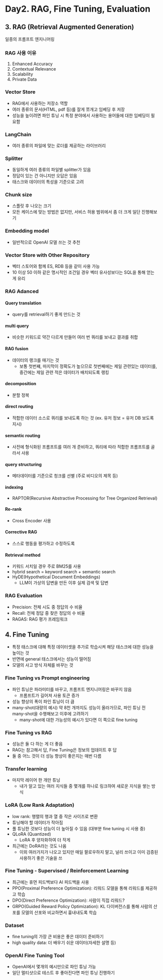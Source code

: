 # Day2. RAG, Fine Tuning, Evaluation

## 3. RAG (Retrieval Augmented Generation)
일종의 프롬프트 엔지니어링

### RAG 사용 이유
1. Enhanced Accuracy
2. Contextual Relevance
3. Scalability
4. Private Data

### Vector Store
- RAG에서 사용하는 저장소 역할
- 여러 종류의 문서(HTML, pdf 등)를 잘게 쪼개고 임베딩 후 저장
- 성능을 높이려면 파인 튜닝 시 특정 분야에서 사용하는 용어들에 대한 임베딩이 필요함

### LangChain
- 여러 종류의 파일에 맞는 로더를 제공하는 라이브러리

### Splitter
- 동일하게 여러 종류의 파일별 splitter가 있음
- 정답이 있는 건 아니지만 오답은 있음
- 태스크와 데이터의 특성을 기준으로 고려

### Chunk size
- 스플릿 후 나오는 크기
- 모든 케이스에 맞는 방법은 없지만, 서비스 허용 범위에서 좀 더 크게 일단 진행해보기

### Embedding model
- 일반적으로 OpenAI 모델 쓰는 것 추천

### Vector Store with Other Repository
- 벡터 스토어와 함께 ES, RDB 등을 같이 사용 가능
- 10 이상 50 이하 같은 명시적인 조건일 경우 벡터 유사성보다는 SQL을 통해 얻는 게 유리

### RAG Adanced

#### Query translation
- query를 retrieval하기 좋게 만드는 것

#### multi query 
- 비슷한 키워드로 약간 다르게 만들어 여러 번 쿼리를 보내고 결과를 취합 

#### RAG fusion
- 데이터의 랭크를 매기는 것
  - 보통 첫번쨰, 마지막이 정확도가 높으므로 첫번째에는 제일 관련있는 데이터를, 중간에는 제일 관련 적은 데이터가 배치되도록 랭킹

#### decomposition
- 분할 정복

#### direct routing
- 적합한 데이터 소스로 쿼리를 보내도록 하는 것 (ex. 유저 정보 = 유저 DB 보도록 지시)

#### semantic routing
- 사전에 형식화된 프롬프트를 여러 개 준비하고, 쿼리에 따라 적합한 프롬프트를 골라서 사용

#### query structuring
- 메타데이터를 기준으로 청크를 선별 (주로 비디오의 제목 등)

#### indexing
- RAPTOR(Recursive Abstractive Processing for Tree Organized Retrieval)

#### Re-rank
- Cross Encoder 사용

#### Corrective RAG
- 스스로 행동을 평가하고 수정하도록

#### Retrieval method
- 키워드 서치일 경우 주로 BM25를 사용
- hybrid search = keyword search + semantic search
- HyDE(Hypothetical Document Embeddings)
  - LLM이 가상의 답변을 만든 이후 실제 검색 및 답변

### RAG Evaluation
- Precision: 전체 시도 중 정답의 수 비율
- Recall: 전체 정답 중 찾은 정답의 수 비율
- RAGAS: RAG 평가 프레임워크

## 4. Fine Tuning
- 특정 태스크에 대해 특정 데이터셋을 추가로 학습시켜 해당 태스크에 대한 성능을 높이는 것
- 반면에 general 태스크에서는 성능이 떨어짐
- 모델의 사고 방식 자체를 바꾸는 것

### Fine Tuning vs Prompt engineering
- 파인 튜닝은 파라미터를 바꾸고, 프롬프트 엔지니어링은 바꾸지 않음
  - 프롬프트가 길어져 사용 토큰 증가
- 성능 향상의 폭이 파인 튜닝이 더 큼
- many-shot(대량의 예시) 약 8천 개까지도 성능이 올라가므로, 파인 튜닝 전 many-shot을 수행해보고 이후에 고려하기
  - many-shot에 대한 가능성의 예시가 있다면 이 쪽으로 fine tuning

### Fine Tuning vs RAG
- 성능은 둘 다 하는 게 더 좋음
- RAG는 참고해서 답, Fine Tuning은 정보의 업데이트 후 답
- 둘 중 어느 것이 더 성능 향상이 좋은지는 매번 다름

### Transfer learning
- 마지막 레이어 한 개만 튜닝
  - 내가 알고 있는 여러 지식들 중 몇개를 하나로 링크하여 새로운 지식을 쌓는 방식

### LoRA (Low Rank Adaptation)
- low rank: 행렬의 행과 열 중 작은 사이즈로 변환
- 튜닝해야 할 데이터가 작아짐
- 풀 튜닝한 것보다 성능이 더 높아질 수 있음 (대부분 fine tuning 시 사용 중)
- QLoRA (Quantized)
  - LoRA 후 양자화하여 더 작게
- 최근에는 DoRA라는 것도 나옴
  - 이외 여러가지가 나오고 있지만 매일 팔로우하지 말고, 널리 쓰이고 이미 검증된 사용하기 좋은 기술을 쓰

### Fine Tuning - Supervised / Reinforcement Learning
- 최근에는 휴먼 피드백보다 AI 피드백을 사용
- PPO(Proximal Preference Optimization): 리워드 모델을 통해 리워드를 제공하고 학습
- DPO(Direct Preference Optimization): 사람이 직접 리워드?
- GRPO(Guided Reward Policy Optimization): KL 다이버전스를 통해 사람의 산포를 모델의 산포와 비교하면서 흉내내도록 학습

### Dataset
- fine tuning의 가장 큰 비용은 좋은 데이터 준비하기
- high quality data: 더 배우기 쉬운 데이터(자세한 설명 등)

### OpenAI Fine Tuning Tool
- OpenAI에서 몇개의 예시만으로 파인 튜닝 가능
- 일단 멀티샷으로 테스트 후 좋아진다면 파인 튜닝 진행하기